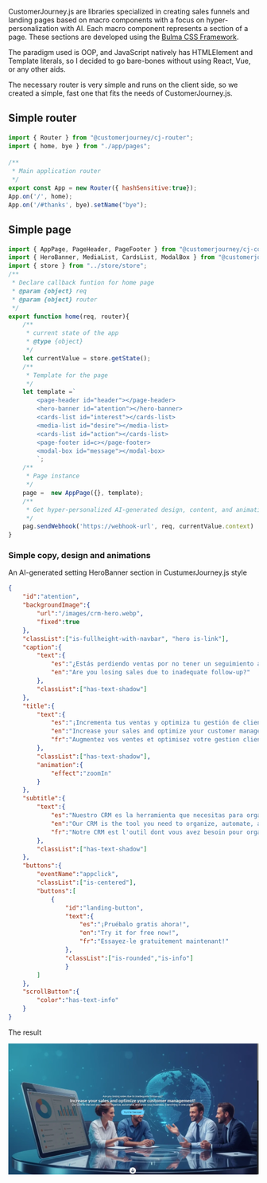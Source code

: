 CustomerJourney.js are libraries specialized in creating sales funnels and landing pages based on macro components with a focus on hyper-personalization with AI. Each macro component represents a section of a page. These sections are developed using the [Bulma CSS Framework](https://bulma.io/).

The paradigm used is OOP, and JavaScript natively has HTMLElement and Template literals, so I decided to go bare-bones without using React, Vue, or any other aids.

The necessary router is very simple and runs on the client side, so we created a simple, fast one that fits the needs of CustomerJourney.js.
## Simple router
```javascript
import { Router } from "@customerjourney/cj-router";
import { home, bye } from "./app/pages";

/**
 * Main application router
 */
export const App = new Router({ hashSensitive:true});
App.on('/', home);
App.on('/#thanks', bye).setName("bye");
```
## Simple page
```javascript
import { AppPage, PageHeader, PageFooter } from "@customerjourney/cj-core";
import { HeroBanner, MediaList, CardsList, ModalBox } from "@customerjourney/cj-components";
import { store } from "../store/store";
/**
 * Declare callback funtion for home page
 * @param {object} req 
 * @param {object} router 
 */
export function home(req, router){
    /**
     * current state of the app
     * @type {object}
     */
    let currentValue = store.getState();
    /**
     * Template for the page
     */
    let template =`
        <page-header id="header"></page-header>
        <hero-banner id="atention"></hero-banner>
        <cards-list id="interest"></cards-list>
        <media-list id="desire"></media-list>
        <cards-list id="action"></cards-list>
        <page-footer id=c></page-footer>
        <modal-box id="message"></modal-box>
        `;
    /**
     * Page instance
     */
    page =  new AppPage({}, template);
    /**
     * Get hyper-personalized AI-generated design, content, and animations for the client in json mode.
     */
    pag.sendWebhook('https://webhook-url', req, currentValue.context)
}
```
### Simple copy, design and animations
An AI-generated setting HeroBanner section in CustumerJourney.js style
```json
{
    "id":"atention",
    "backgroundImage":{
        "url":"/images/crm-hero.webp",
        "fixed":true
    },
    "classList":["is-fullheight-with-navbar", "hero is-link"],
    "caption":{
        "text":{
            "es":"¿Estás perdiendo ventas por no tener un seguimiento adecuado?",
            "en":"Are you losing sales due to inadequate follow-up?"
        },
        "classList":["has-text-shadow"]
    },
    "title":{
        "text":{
            "es":"¡Incrementa tus ventas y optimiza tu gestión de clientes!",
            "en":"Increase your sales and optimize your customer management!",
            "fr":"Augmentez vos ventes et optimisez votre gestion client !"
        },
        "classList":["has-text-shadow"],
        "animation":{
            "effect":"zoomIn"
        }
    },
    "subtitle":{
        "text":{
            "es":"Nuestro CRM es la herramienta que necesitas para organizar, automatizar y hacer crecer tu negocio. ¡Todo en un solo lugar!",
            "en":"Our CRM is the tool you need to organize, automate, and grow your business. Everything in one place!",
            "fr":"Notre CRM est l'outil dont vous avez besoin pour organiser, automatiser et développer votre entreprise. Tout en un seul endroit !"
        },
        "classList":["has-text-shadow"]
    },
    "buttons":{
        "eventName":"appclick",
        "classList":["is-centered"],
        "buttons":[
            {
                "id":"landing-button",
                "text":{
                    "es":"¡Pruébalo gratis ahora!",
                    "en":"Try it for free now!",
                    "fr":"Essayez-le gratuitement maintenant!"
                },
                "classList":["is-rounded","is-info"]
                }
        ]
    },
    "scrollButton":{
        "color":"has-text-info"
    }
}
```

The result

![Hero Banner](/assets/images/usage-guide/hero-banner.webp)